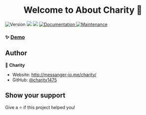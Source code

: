 <h1 align="center">Welcome to About Charity 👋</h1>
<p>
  <img alt="Version" src="https://img.shields.io/badge/version-1.0.0-blue.svg?cacheSeconds=2592000" />
  <img src="https://img.shields.io/badge/npm-%3E%3D5.5.0-blue.svg" />
  <img src="https://img.shields.io/badge/node-%3E%3D9.3.0-blue.svg" />
  <a href="http://messanger-io.me/charity/" target="_blank">
    <img alt="Documentation" src="https://img.shields.io/badge/documentation-yes-brightgreen.svg" />
  </a>
  <a href="https://github.com/kefranabg/readme-md-generator/graphs/commit-activity" target="_blank">
    <img alt="Maintenance" src="https://img.shields.io/badge/Maintained%3F-yes-green.svg" />
  </a>
  
</p>

### ✨ [Demo](http://messanger-io.me/charity/)
## Author

👤 **Charity**

* Website: http://messanger-io.me/charity/
* GitHub: [@charity1475](https://github.com/charity1475)

## Show your support

Give a ⭐️ if this project helped you!
